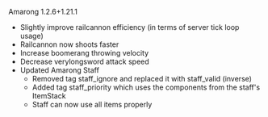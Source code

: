 Amarong 1.2.6+1.21.1
- Slightly improve railcannon efficiency (in terms of server tick loop usage)
- Railcannon now shoots faster
- Increase boomerang throwing velocity
- Decrease verylongsword attack speed
- Updated Amarong Staff
  - Removed tag staff_ignore and replaced it with staff_valid (inverse)
  - Added tag staff_priority which uses the components from the staff's ItemStack
  - Staff can now use all items properly